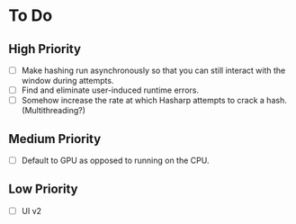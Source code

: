 # To Do

## High Priority
- [ ]  Make hashing run asynchronously so that you can still interact with the window during attempts.
- [ ]  Find and eliminate user-induced runtime errors.
- [ ]  Somehow increase the rate at which Hasharp attempts to crack a hash. (Multithreading?)

## Medium Priority
- [ ]  Default to GPU as opposed to running on the CPU.

## Low Priority
- [ ]  UI v2
